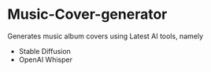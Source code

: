 # Music-Cover-generator

Generates music album covers using Latest AI tools, namely
* Stable Diffusion
* OpenAI Whisper
